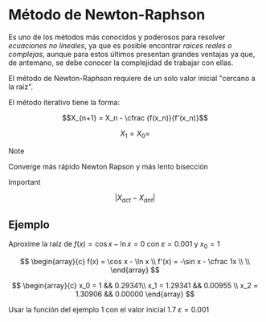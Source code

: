 # Método de Newton-Raphson

Es uno de los métodos más conocidos y poderosos para resolver _ecuaciones no
lineales_, ya que es posible encontrar _raíces reales o complejas_, aunque para
estos últimos presentan grandes ventajas ya que, de antemano, se debe conocer la
complejidad de trabajar con ellas.

El método de Newton-Raphson requiere de un solo valor inicial "cercano a la
raíz".

El método iterativo tiene la forma:

$$X_{n+1} = X_n - \cfrac {f(x_n)}{f'(x_n)}$$

$$X_1 = X_0 = $$

> [!NOTE]
>
> Converge más rápido Newton Rapson y más lento bisección

> [!IMPORTANT]
>
> $$| X_{act} - X_{ant} |$$

## Ejemplo

Aproxime la raíz de $f(x) = \cos x - \ln x = 0$ con $\varepsilon = 0.001$ y
$x_0 = 1$

$$
\begin{array}{c}
f(x) = \cos x - \ln x \\
f'(x) = -\sin x - \cfrac 1x \\ \\
\end{array}
$$

$$
\begin{array}{c}
x_0 = 1  && 0.29341\\
x_1 = 1.29341 && 0.00955 \\
x_2 = 1.30906 && 0.00000
\end{array}
$$

Usar la función del ejemplo 1 con el valor inicial $1.7$ $\varepsilon = 0.001$
